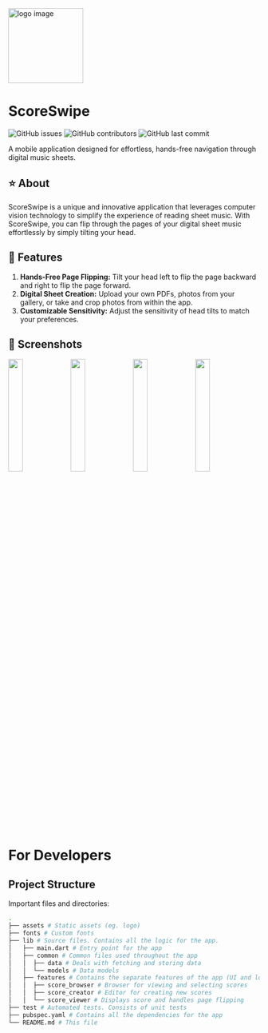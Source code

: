 <img src="https://github.com/16BitNarwhal/ScoreSwipe/assets/132689272/2a77e24d-60dd-486b-aec9-4265365497b5" alt="logo image" width="150" height="150">

# ScoreSwipe

<!-- ![GitHub](https://img.shields.io/github/license/16bitnarwhal/scoreswipe) -->

![GitHub issues](https://img.shields.io/github/issues/16bitnarwhal/scoreswipe)
![GitHub contributors](https://img.shields.io/github/contributors/16bitnarwhal/scoreswipe)
![GitHub last commit](https://img.shields.io/github/last-commit/16bitnarwhal/scoreswipe)

A mobile application designed for effortless, hands-free navigation through digital music sheets.

## ⭐ About

ScoreSwipe is a unique and innovative application that leverages computer vision technology to simplify the experience of reading sheet music. With ScoreSwipe, you can flip through the pages of your digital sheet music effortlessly by simply tilting your head.

## 🌱 Features

1. **Hands-Free Page Flipping:** Tilt your head left to flip the page backward and right to flip the page forward.
2. **Digital Sheet Creation:** Upload your own PDFs, photos from your gallery, or take and crop photos from within the app.
3. **Customizable Sensitivity:** Adjust the sensitivity of head tilts to match your preferences.

## 📱 Screenshots

<p float="left">
  <img src="https://github.com/16BitNarwhal/ScoreSwipe/assets/31218485/5525b36a-200b-4a1e-96fb-092c7f267618" width="24%">
  <img src="https://github.com/16BitNarwhal/ScoreSwipe/assets/31218485/f574ab3c-0da4-4736-8bf0-faeefb8ab367" width="24%">
  <img src="https://github.com/16BitNarwhal/ScoreSwipe/assets/31218485/c3fc7759-1b5c-4b7b-ab65-22acce423676" width="24%">
  <img src="https://github.com/16BitNarwhal/ScoreSwipe/assets/31218485/a44cc3fa-d90b-4f7d-a628-d58d414242ff" width="24%">
</p>

# For Developers

## Project Structure

Important files and directories:

```bash
.
├── assets # Static assets (eg. logo)
├── fonts # Custom fonts
├── lib # Source files. Contains all the logic for the app.
│   ├── main.dart # Entry point for the app
│   ├── common # Common files used throughout the app
│   │  ├── data # Deals with fetching and storing data
│   │  └── models # Data models
│   ├── features # Contains the separate features of the app (UI and logic)
│   │  ├── score_browser # Browser for viewing and selecting scores
│   │  ├── score_creator # Editor for creating new scores
│   │  └── score_viewer # Displays score and handles page flipping
├── test # Automated tests. Consists of unit tests
├── pubspec.yaml # Contains all the dependencies for the app
└── README.md # This file

```
